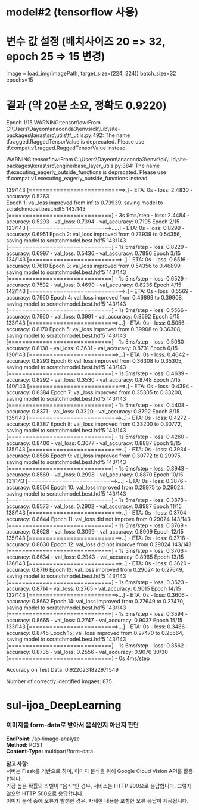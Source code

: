 # model#2 (tensorflow 사용)

# 변수 값 설정 (배치사이즈 20 => 32, epoch 25 => 15 변경)
image = load_img(imagePath, target_size=(224, 224))
batch_size=32
epochs=15

# 결과 (약 20분 소요, 정확도 0.9220)
Epoch 1/15
WARNING:tensorflow:From C:\Users\Dayeon\anaconda3\envs\ck\Lib\site-packages\keras\src\utils\tf_utils.py:492: The name tf.ragged.RaggedTensorValue is deprecated. Please use tf.compat.v1.ragged.RaggedTensorValue instead.

WARNING:tensorflow:From C:\Users\Dayeon\anaconda3\envs\ck\Lib\site-packages\keras\src\engine\base_layer_utils.py:384: The name tf.executing_eagerly_outside_functions is deprecated. Please use tf.compat.v1.executing_eagerly_outside_functions instead.

139/143 [============================>.] - ETA: 0s - loss: 2.4830 - accuracy: 0.5263   
Epoch 1: val_loss improved from inf to 0.73939, saving model to scratchmodel.best.hdf5
143/143 [==============================] - 3s 9ms/step - loss: 2.4484 - accuracy: 0.5293 - val_loss: 0.7394 - val_accuracy: 0.7195
Epoch 2/15
123/143 [========================>.....] - ETA: 0s - loss: 0.8299 - accuracy: 0.6951
Epoch 2: val_loss improved from 0.73939 to 0.54356, saving model to scratchmodel.best.hdf5
143/143 [==============================] - 1s 5ms/step - loss: 0.8229 - accuracy: 0.6997 - val_loss: 0.5436 - val_accuracy: 0.7896
Epoch 3/15
134/143 [===========================>..] - ETA: 0s - loss: 0.6516 - accuracy: 0.7610
Epoch 3: val_loss improved from 0.54356 to 0.46899, saving model to scratchmodel.best.hdf5
143/143 [==============================] - 1s 5ms/step - loss: 0.6529 - accuracy: 0.7592 - val_loss: 0.4690 - val_accuracy: 0.8236
Epoch 4/15
142/143 [============================>.] - ETA: 0s - loss: 0.5569 - accuracy: 0.7960
Epoch 4: val_loss improved from 0.46899 to 0.39908, saving model to scratchmodel.best.hdf5
143/143 [==============================] - 1s 5ms/step - loss: 0.5566 - accuracy: 0.7960 - val_loss: 0.3991 - val_accuracy: 0.8592
Epoch 5/15
133/143 [==========================>...] - ETA: 0s - loss: 0.5056 - accuracy: 0.8170
Epoch 5: val_loss improved from 0.39908 to 0.36308, saving model to scratchmodel.best.hdf5
143/143 [==============================] - 1s 5ms/step - loss: 0.5080 - accuracy: 0.8138 - val_loss: 0.3631 - val_accuracy: 0.8731
Epoch 6/15
130/143 [==========================>...] - ETA: 0s - loss: 0.4642 - accuracy: 0.8293
Epoch 6: val_loss improved from 0.36308 to 0.35305, saving model to scratchmodel.best.hdf5
143/143 [==============================] - 1s 5ms/step - loss: 0.4639 - accuracy: 0.8292 - val_loss: 0.3530 - val_accuracy: 0.8748
Epoch 7/15
140/143 [============================>.] - ETA: 0s - loss: 0.4394 - accuracy: 0.8384
Epoch 7: val_loss improved from 0.35305 to 0.33200, saving model to scratchmodel.best.hdf5
143/143 [==============================] - 1s 5ms/step - loss: 0.4408 - accuracy: 0.8371 - val_loss: 0.3320 - val_accuracy: 0.8792
Epoch 8/15
135/143 [===========================>..] - ETA: 0s - loss: 0.4272 - accuracy: 0.8387
Epoch 8: val_loss improved from 0.33200 to 0.30772, saving model to scratchmodel.best.hdf5
143/143 [==============================] - 1s 5ms/step - loss: 0.4260 - accuracy: 0.8400 - val_loss: 0.3077 - val_accuracy: 0.8887
Epoch 9/15
135/143 [===========================>..] - ETA: 0s - loss: 0.3934 - accuracy: 0.8586
Epoch 9: val_loss improved from 0.30772 to 0.29975, saving model to scratchmodel.best.hdf5
143/143 [==============================] - 1s 6ms/step - loss: 0.3943 - accuracy: 0.8569 - val_loss: 0.2998 - val_accuracy: 0.8870
Epoch 10/15
131/143 [==========================>...] - ETA: 0s - loss: 0.3876 - accuracy: 0.8564
Epoch 10: val_loss improved from 0.29975 to 0.29024, saving model to scratchmodel.best.hdf5
143/143 [==============================] - 1s 5ms/step - loss: 0.3878 - accuracy: 0.8573 - val_loss: 0.2902 - val_accuracy: 0.8987
Epoch 11/15
138/143 [===========================>..] - ETA: 0s - loss: 0.3704 - accuracy: 0.8644
Epoch 11: val_loss did not improve from 0.29024
143/143 [==============================] - 1s 5ms/step - loss: 0.3769 - accuracy: 0.8628 - val_loss: 0.3099 - val_accuracy: 0.8909
Epoch 12/15
135/143 [===========================>..] - ETA: 0s - loss: 0.3718 - accuracy: 0.8630
Epoch 12: val_loss did not improve from 0.29024
143/143 [==============================] - 1s 5ms/step - loss: 0.3706 - accuracy: 0.8634 - val_loss: 0.2943 - val_accuracy: 0.8965
Epoch 13/15
136/143 [===========================>..] - ETA: 0s - loss: 0.3620 - accuracy: 0.8716
Epoch 13: val_loss improved from 0.29024 to 0.27649, saving model to scratchmodel.best.hdf5
143/143 [==============================] - 1s 6ms/step - loss: 0.3623 - accuracy: 0.8714 - val_loss: 0.2765 - val_accuracy: 0.9015
Epoch 14/15
132/143 [==========================>...] - ETA: 0s - loss: 0.3606 - accuracy: 0.8662
Epoch 14: val_loss improved from 0.27649 to 0.27470, saving model to scratchmodel.best.hdf5
143/143 [==============================] - 1s 5ms/step - loss: 0.3594 - accuracy: 0.8665 - val_loss: 0.2747 - val_accuracy: 0.9037
Epoch 15/15
133/143 [==========================>...] - ETA: 0s - loss: 0.3486 - accuracy: 0.8745
Epoch 15: val_loss improved from 0.27470 to 0.25564, saving model to scratchmodel.best.hdf5
143/143 [==============================] - 1s 6ms/step - loss: 0.3562 - accuracy: 0.8735 - val_loss: 0.2556 - val_accuracy: 0.9076
30/30 [==============================] - 0s 4ms/step

Accuracy on Test Data:  0.9220231822971549

Number of correctly identified imgaes:  875


# sul-ijoa_DeepLearning

### 이미지를 form-data로 받아서 음식인지 아닌지 판단
**EndPoint:** /api/image-analyze  
**Method:** POST  
**Content-Type:** multipart/form-data  

**참고 사항:**  
서버는 Flask를 기반으로 하며, 이미지 분석을 위해 Google Cloud Vision API를 활용합니다.  
가장 높은 확률의 라벨이 "음식"인 경우, 서비스는 HTTP 200으로 응답합니다. 그렇지 않으면 HTTP 500으로 응답합니다.  
이미지 분석 중에 오류가 발생한 경우, 자세한 내용을 포함한 오류 응답이 제공됩니다.  
